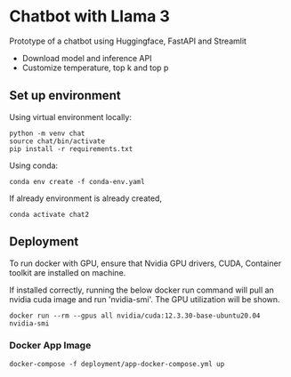 # Chatbot with Llama 3

Prototype of a chatbot using Huggingface, FastAPI and Streamlit

- Download model and inference API
- Customize temperature, top k and top p

## Set up environment

Using virtual environment locally:
```
python -m venv chat
source chat/bin/activate
pip install -r requirements.txt
```

Using conda: 

```
conda env create -f conda-env.yaml
```

If already environment is already created,

```
conda activate chat2
```

## Deployment

To run docker with GPU, ensure that Nvidia GPU drivers, CUDA, Container toolkit are installed on machine. 

If installed correctly, running the below docker run command will pull an nvidia cuda image and run 'nvidia-smi'. The GPU utilization will be shown. 

```
docker run --rm --gpus all nvidia/cuda:12.3.30-base-ubuntu20.04 nvidia-smi
```

<!-- ### Docker Base Image
```
docker build -t base:latest -f deployment/base.Dockerfile .
```
Upon successful build, run below command to see GPU utilization details.
```
docker run --rm --gpus all base:latest nvidia-smi
``` -->

### Docker App Image
```
docker-compose -f deployment/app-docker-compose.yml up
```

<!-- 
or 

docker build -t app:latest -f deployment/condamultistage.Dockerfile .
docker run -p 8000:8000 -p 8501:8501 --env-file .env app:latest -->

<!-- ### Kubernetes
Kubernetes using minikube on local PC:

```
kubectl apply -f deployment/deployment.yaml
``` -->
